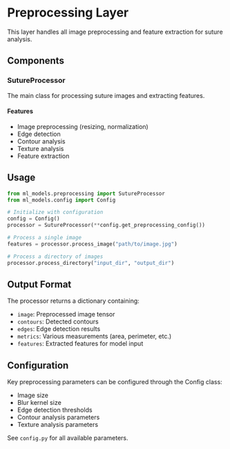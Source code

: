 # Preprocessing Layer

This layer handles all image preprocessing and feature extraction for suture analysis.

## Components

### SutureProcessor
The main class for processing suture images and extracting features.

#### Features
- Image preprocessing (resizing, normalization)
- Edge detection
- Contour analysis
- Texture analysis
- Feature extraction

## Usage

```python
from ml_models.preprocessing import SutureProcessor
from ml_models.config import Config

# Initialize with configuration
config = Config()
processor = SutureProcessor(**config.get_preprocessing_config())

# Process a single image
features = processor.process_image("path/to/image.jpg")

# Process a directory of images
processor.process_directory("input_dir", "output_dir")
```

## Output Format

The processor returns a dictionary containing:
- `image`: Preprocessed image tensor
- `contours`: Detected contours
- `edges`: Edge detection results
- `metrics`: Various measurements (area, perimeter, etc.)
- `features`: Extracted features for model input

## Configuration

Key preprocessing parameters can be configured through the Config class:
- Image size
- Blur kernel size
- Edge detection thresholds
- Contour analysis parameters
- Texture analysis parameters

See `config.py` for all available parameters. 